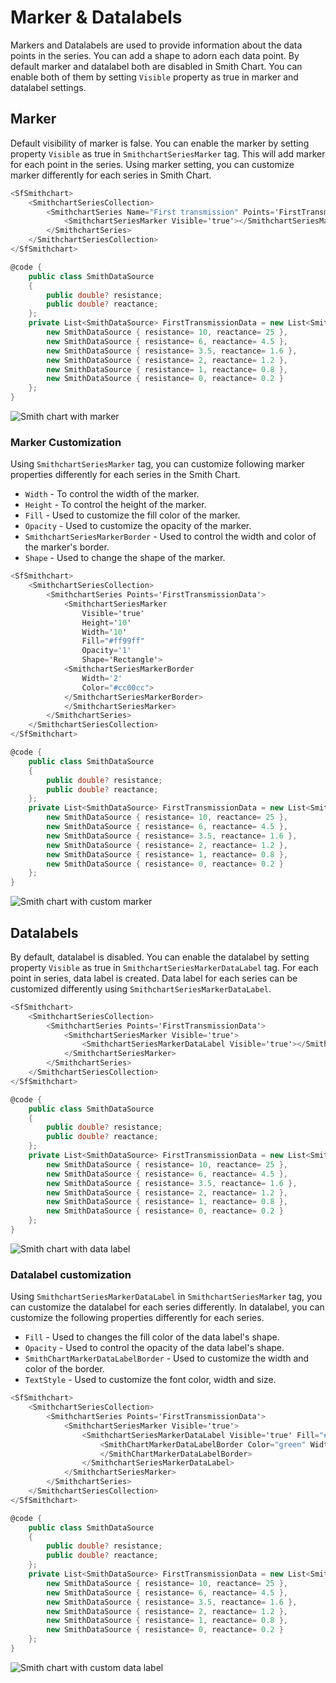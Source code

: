 # Marker & Datalabels

Markers and Datalabels are used to provide information about the data points in the series. You can add a shape to adorn each data point. By default marker and datalabel both are disabled in Smith Chart. You can enable both of them by setting `Visible` property as true in marker and datalabel settings.

## Marker

Default visibility of marker is false. You can enable the marker by setting property `Visible` as true in `SmithchartSeriesMarker` tag. This will add marker for each point in the series. Using marker setting, you can customize marker differently for each series in Smith Chart.

```csharp
<SfSmithchart>
    <SmithchartSeriesCollection>
        <SmithchartSeries Name="First transmission" Points='FirstTransmissionData'>
            <SmithchartSeriesMarker Visible='true'></SmithchartSeriesMarker>
        </SmithchartSeries>
    </SmithchartSeriesCollection>
</SfSmithchart>

@code {
    public class SmithDataSource
    {
        public double? resistance;
        public double? reactance;
    };
    private List<SmithDataSource> FirstTransmissionData = new List<SmithDataSource> {
        new SmithDataSource { resistance= 10, reactance= 25 },
        new SmithDataSource { resistance= 6, reactance= 4.5 },
        new SmithDataSource { resistance= 3.5, reactance= 1.6 },
        new SmithDataSource { resistance= 2, reactance= 1.2 },
        new SmithDataSource { resistance= 1, reactance= 0.8 },
        new SmithDataSource { resistance= 0, reactance= 0.2 }
    };
}
```

![Smith chart with marker](./images/Marker/Marker.png)

### Marker Customization

Using `SmithchartSeriesMarker` tag, you can customize following marker properties differently for each series in the Smith Chart.

* `Width` - To control the width of the marker.
* `Height` - To control the height of the marker.
* `Fill` - Used to customize the fill color of the marker.
* `Opacity` - Used to customize the opacity of the marker.
* `SmithchartSeriesMarkerBorder` - Used to control the width and color of the marker's border.
* `Shape` - Used to change the shape of the marker.

```csharp
<SfSmithchart>
    <SmithchartSeriesCollection>
        <SmithchartSeries Points='FirstTransmissionData'>
            <SmithchartSeriesMarker
                Visible='true'
                Height='10'
                Width='10'
                Fill="#ff99ff"
                Opacity='1'
                Shape='Rectangle'>
            <SmithchartSeriesMarkerBorder
                Width='2'
                Color="#cc00cc">
            </SmithchartSeriesMarkerBorder>
            </SmithchartSeriesMarker>
        </SmithchartSeries>
    </SmithchartSeriesCollection>
</SfSmithchart>

@code {
    public class SmithDataSource
    {
        public double? resistance;
        public double? reactance;
    };
    private List<SmithDataSource> FirstTransmissionData = new List<SmithDataSource> {
        new SmithDataSource { resistance= 10, reactance= 25 },
        new SmithDataSource { resistance= 6, reactance= 4.5 },
        new SmithDataSource { resistance= 3.5, reactance= 1.6 },
        new SmithDataSource { resistance= 2, reactance= 1.2 },
        new SmithDataSource { resistance= 1, reactance= 0.8 },
        new SmithDataSource { resistance= 0, reactance= 0.2 }
    };
}
```

![Smith chart with custom marker](./images/Marker/MarkerCustomization.png)

## Datalabels

By default, datalabel is disabled. You can enable the datalabel by setting property `Visible` as true in `SmithchartSeriesMarkerDataLabel` tag. For each point in series, data label is created. Data label for each series can be customized differently using `SmithchartSeriesMarkerDataLabel`.

```csharp
<SfSmithchart>
    <SmithchartSeriesCollection>
        <SmithchartSeries Points='FirstTransmissionData'>
            <SmithchartSeriesMarker Visible='true'>
                <SmithchartSeriesMarkerDataLabel Visible='true'></SmithchartSeriesMarkerDataLabel>
            </SmithchartSeriesMarker>
        </SmithchartSeries>
    </SmithchartSeriesCollection>
</SfSmithchart>

@code {
    public class SmithDataSource
    {
        public double? resistance;
        public double? reactance;
    };
    private List<SmithDataSource> FirstTransmissionData = new List<SmithDataSource> {
        new SmithDataSource { resistance= 10, reactance= 25 },
        new SmithDataSource { resistance= 6, reactance= 4.5 },
        new SmithDataSource { resistance= 3.5, reactance= 1.6 },
        new SmithDataSource { resistance= 2, reactance= 1.2 },
        new SmithDataSource { resistance= 1, reactance= 0.8 },
        new SmithDataSource { resistance= 0, reactance= 0.2 }
    };
}
```

![Smith chart with data label](./images/Marker/DataLabel.png)

### Datalabel customization

Using `SmithchartSeriesMarkerDataLabel` in `SmithchartSeriesMarker` tag, you can customize the datalabel for each series differently. In datalabel, you can customize the following properties differently for each series.

* `Fill` - Used to changes the fill color of the data label's shape.
* `Opacity` - Used to control the opacity of the data label's shape.
* `SmithChartMarkerDataLabelBorder` - Used to customize the width and color of the border.
* `TextStyle` - Used to customize the font color, width and size.

```csharp
<SfSmithchart>
    <SmithchartSeriesCollection>
        <SmithchartSeries Points='FirstTransmissionData'>
            <SmithchartSeriesMarker Visible='true'>
                <SmithchartSeriesMarkerDataLabel Visible='true' Fill="#99ffcc" Opacity='1'>
                    <SmithChartMarkerDataLabelBorder Color="green" Width='2'>
                    </SmithChartMarkerDataLabelBorder>
                </SmithchartSeriesMarkerDataLabel>
            </SmithchartSeriesMarker>
        </SmithchartSeries>
    </SmithchartSeriesCollection>
</SfSmithchart>

@code {
    public class SmithDataSource
    {
        public double? resistance;
        public double? reactance;
    };
    private List<SmithDataSource> FirstTransmissionData = new List<SmithDataSource> {
        new SmithDataSource { resistance= 10, reactance= 25 },
        new SmithDataSource { resistance= 6, reactance= 4.5 },
        new SmithDataSource { resistance= 3.5, reactance= 1.6 },
        new SmithDataSource { resistance= 2, reactance= 1.2 },
        new SmithDataSource { resistance= 1, reactance= 0.8 },
        new SmithDataSource { resistance= 0, reactance= 0.2 }
    };
}
```

![Smith chart with custom data label](./images/Marker/DataLabelCustomization.png)